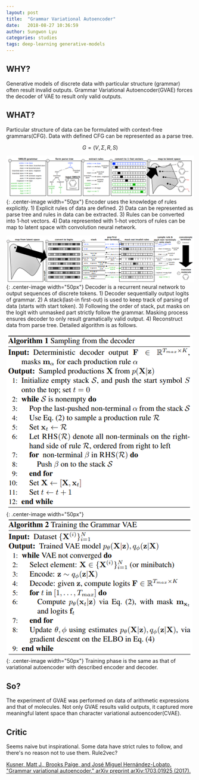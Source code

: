 ```yaml
---
layout: post
title:  "Grammar Variational Autoencoder"
date:   2018-08-27 10:36:59
author: Sungwon Lyu
categories: studies
tags: deep-learning generative-models
---
```

## WHY? 
Generative models of discrete data with particular structure (grammar) often result invalid outputs. Grammar Variational Autoencoder(GVAE) forces the decoder of VAE to result only valid outputs. 

## WHAT?
Particular structure of data can be formulated with context-free grammars(CFG). Data with defined CFG can be represented as a parse tree. 

$$
G = (V, \Sigma, R, S)
$$

![image](/assets/images/gvae1.png){: .center-image width="50px"}
Encoder uses the knowledge of rules explicitly. 1) Explicit rules of data are defined. 2) Data can be represented as parse tree and rules in data can be extracted. 3) Rules can be converted into 1-hot vectors. 4) Data represented with 1-hot vectors of rules can be map to latent space with convolution neural network.

![image](/assets/images/gvae2.png){: .center-image width="50px"}
Decoder is a recurrent neural network to output sequences of discrete tokens. 1) Decoder sequentially output logits of grammar. 2) A stack(last-in first-out) is used to keep track of parsing of data (starts with start token). 3) Following the order of stack, put masks on the logit with unmasked part strictly follow the grammar. Masking process ensures decoder to only result gramatically valid output. 4) Reconstruct data from parse tree. Detailed algorithm is as follows. 

![image](/assets/images/gvae3.png){: .center-image width="50px"}
![image](/assets/images/gvae4.png){: .center-image width="50px"}
Training phase is the same as that of variational autoencoder with described encoder and decoder.

## So?
The experiment of GVAE was performed on data of arithmetic expressions and that of molecules. Not only GVAE results valid outputs, it captured more meaningful latent space than character variational autoencoder(CVAE).

## Critic
Seems naive but inspirational. Some data have strict rules to follow, and there's no reason not to use them. Rule2vec?

[Kusner, Matt J., Brooks Paige, and José Miguel Hernández-Lobato. "Grammar variational autoencoder." arXiv preprint arXiv:1703.01925 (2017).](https://arxiv.org/abs/1703.01925)